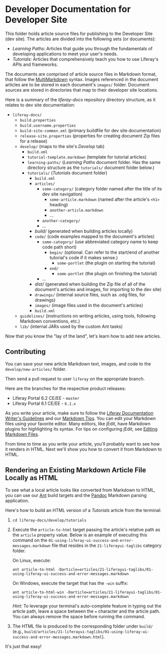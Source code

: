 # Developer Documentation for Developer Site

This folder holds article source files for publishing to the Developer Site (dev
site). The articles are divided into the following sets (or documents):

- *Learning Paths:* Articles that guide you through the fundamentals of
developing applications to meet your user's needs.
- *Tutorials:* Articles that comprehensively teach you how to use Liferay's
APIs and frameworks.

The documents are comprised of article source files in Markdown format,
that follow the
[MultiMarkdown](http://fletcher.github.com/peg-multimarkdown/mmd-manual.pdf)
syntax. Images referenced in the document articles are to be stored in each
document's `images/` folder. Document sources are stored in directories that map
to their developer site locations.

Here is a summary of the *liferay-docs* repository directory structure, as it
relates to dev site documentation:

- `liferay-docs/`
    - `build.properties`
    - `build.username.properties`
    - `build-site-common.xml` (primary buildfile for dev site documentation)
    - `release-site.properties` (properties for creating document Zip files for
    a release) 
    - `develop/` (maps to the site's *Develop* tab)
        - `build.xml`
        - `tutorial-template.markdown` (template for tutorial articles)
        - `learning-paths/` (*Learning Paths* document folder. Has the same
        directory structure as the `tutorials/` document folder below.)  
        - `tutorials/` (*Tutorials* document folder)  
            - `build.xml`
            - `articles/` 
                - `some-category/` (category folder named after the title of
                its dev site navigation) 
                    - `some-article.markdown` (named after the article's `<h1>` heading)
                    - `another-article.markdown`
                    - ...
                - `another-category/`
                - ...
            - *build/* (generated when building articles locally)
            - `code/` (code examples mapped to the document's articles) 
                - `some-category/` (use abbreviated category name to keep code
                path short)
                    - `begin/` (optional. Can refer to the start/end of another
                    tutorial's code if it makes sense.)
                        - `some-portlet` (the plugin on starting the tutorial)
                    - `end/`
                        - `some-portlet` (the plugin on finishing the tutorial)
                - ...
            - *dist/* (generated when building the Zip file of all of the
            document's articles and images, for importing to the dev site) 
            - `drawings/` (internal source files, such as .odg files, for drawings)
            - `images/` (image files used in the document's articles)
            - `build.xml`
    - `guidelines/` (instructions on writing articles, using tools, following
    Markdown conventions, etc.) 
    - `lib/` (internal JARs used by the custom Ant tasks)

Now that you know the "lay of the land", let's learn how to add new articles.

## Contributing

You can save your new article Markdown text, images, and code to the
`develop/new-articles/` folder. 

Then send a pull request to user `liferay` on the appropriate branch.  

Here are the branches for the respective product releases:

- Liferay Portal 6.2 CE/EE - `master`
- Liferay Portal 6.1 CE/EE - `6.1.x`

As you write your article, make sure to follow the
[Liferay Documentation Writer's Guidelines](https://github.com/liferay/liferay-docs/blob/master/guidelines/writers-guidelines.markdown)
and our
[Markdown
Tips](https://github.com/liferay/liferay-docs/blob/master/guidelines/liferay-documentation-tools.markdown#markdown-tips).
You can edit your Markdown files using your favorite editor. Many editors, like
jEdit, have Markdown plugins for highlighting its syntax. For tips on
configuring jEdit, see [Editing Markdown
Files](https://github.com/liferay/liferay-docs/blob/master/guidelines/liferay-documentation-tools.markdown#editing-markdown-files). 

From time to time as you write your article, you'll probably want to see how it
renders in HTML. Next we'll show you how to convert it from Markdown to HTML. 

## Rendering an Existing Markdown Article File Locally as HTML 

To see what a local article looks like converted from Markdown to HTML, you can
use our [Ant](http://ant.apache.org/bindownload.cgi) build targets and the
[Pandoc](https://github.com/liferay/liferay-docs/blob/master/guidelines/liferay-documentation-tools.markdown#installing-pandoc)
Markdown parsing application. 

Here's how to build an HTML version of a *Tutorials* article from the terminal:

1. `cd liferay-docs/develop/tutorials`

2.  Execute the `article-to-html` target passing the article's relative path as the
`article` property value. Below is an example of executing this command on the
`01-using-liferay-ui-success-and-error-messages.markdown` file that resides in
the `21-liferayui-taglibs` category folder. 

    On Linux, execute:

    ```
    ant article-to-html -Darticle=articles/21-liferayui-taglibs/01-using-liferay-ui-success-and-error-messages.markdown
    ```
    
    On Windows, execute the target that has the `-win` suffix:

    ```
    ant article-to-html-win -Darticle=articles/21-liferayui-taglibs/01-using-liferay-ui-success-and-error-messages.markdown
    ```

    *Hint:* To leverage your terminal's auto-complete feature in typing out the
    article path, leave a space between the `=` character and the article path.
    You can always remove the space before running the command. 

3.  The HTML file is produced to the corresponding folder under `build/` (e.g.,
`build/articles/21-liferayui-taglibs/01-using-liferay-ui-success-and-error-messages.markdown.html`).

It's just that easy!

